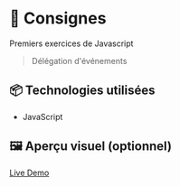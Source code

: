 # 🚀 Consignes

Premiers exercices de Javascript 
> Délégation d'événements

## 📦 Technologies utilisées

- JavaScript


## 🖼️ Aperçu visuel (optionnel)

[Live Demo](https://ocrzia.github.io/JS7-Delegation-evt/)